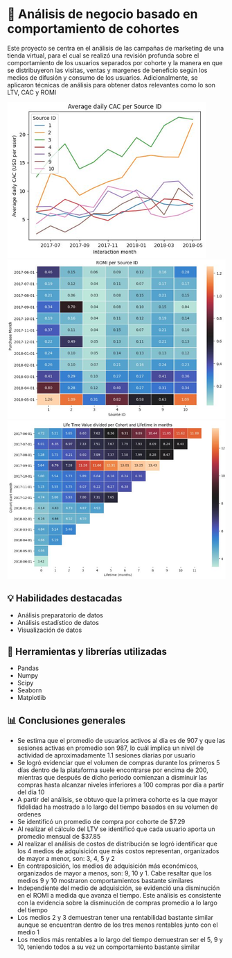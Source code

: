 # 🏬 Análisis de negocio basado en comportamiento de cohortes
Este proyecto se centra en el análisis de las campañas de marketing de una tienda virtual, para el cual se realizó una revisión profunda sobre el comportamiento de los usuarios separados por cohorte y la manera en que se distribuyeron las visitas, ventas y margenes de beneficio según los medios de difusión y consumo de los usuarios. Adicionalmente, se aplicaron técnicas de análisis para obtener datos relevantes como lo son LTV, CAC y ROMI

![CAC](https://github.com/justonenicolas/Cohort-based-Business-Analysis/blob/main/CAC.JPG)
![ROMI](https://github.com/justonenicolas/Cohort-based-Business-Analysis/blob/main/ROMI.JPG)
![LTV](https://github.com/justonenicolas/Cohort-based-Business-Analysis/blob/main/LTV.JPG)

## 💡 Habilidades destacadas
* Análisis preparatorio de datos
* Análisis estadístico de datos
* Visualización de datos

## 🔧 Herramientas y librerías utilizadas
* Pandas
* Numpy
* Scipy
* Seaborn
* Matplotlib

## 📊 Conclusiones generales
* Se estima que el promedio de usuarios activos al día es de 907 y que las sesiones activas en promedio son 987, lo cuál implica un nivel de actividad de aproximadamente 1.1 sesiones diarias por usuario
* Se logró evidenciar que el volumen de compras durante los primeros 5 días dentro de la plataforma suele encontrarse por encima de 200, mientras que después de dicho periodo comienzan a disminuir las compras hasta alcanzar niveles inferiores a 100 compras por día a partir del día 10
* A partir del análisis, se obtuvo que la primera cohorte es la que mayor fidelidad ha mostrado a lo largo del tiempo basados en su volumen de ordenes
* Se identificó un promedio de compra por cohorte de $7.29
* Al realizar el cálculo del LTV se identificó que cada usuario aporta un promedio mensual de $37.85
* Al realizar el análisis de costos de distribución se logró identificar que los 4 medios de adquisición que más costos representan, organizados de mayor a menor, son: 3, 4, 5 y 2
* En contraposición, los medios de adquisición más económicos, organizados de mayor a menos, son: 9, 10 y 1. Cabe resaltar que los medios 9 y 10 mostraron comportamientos bastante similares
* Independiente del medio de adquisición, se evidenció una disminución en el ROMI a medida que avanza el tiempo. Este análisis es consistente con la evidencia sobre la disminución de compras promedio a lo largo del tiempo
* Los medios 2 y 3 demuestran tener una rentabilidad bastante similar aunque se encuentran dentro de los tres menos rentables junto con el medio 1
* Los medios más rentables a lo largo del tiempo demuestran ser el 5, 9 y 10, teniendo todos a su vez un comportamiento bastante similar
